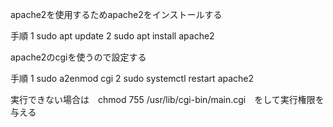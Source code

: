 apache2を使用するためapache2をインストールする

手順
1 sudo apt update
2 sudo apt install apache2

apache2のcgiを使うので設定する

手順
1 sudo a2enmod cgi
2 sudo systemctl restart apache2

実行できない場合は　chmod 755 /usr/lib/cgi-bin/main.cgi　をして実行権限を与える
